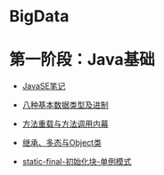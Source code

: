 # BigData
# 第一阶段：Java基础

* [JavaSE笔记](https://github.com/kocdaniel/BigData/tree/master/JavaSE/day01)
* [八种基本数据类型及进制](https://github.com/kocdaniel/BigData/tree/master/JavaSE/day02)
* [方法重载与方法调用内幕](https://github.com/kocdaniel/BigData/tree/master/JavaSE/day05)
* [继承、多态与Object类](https://github.com/kocdaniel/BigData/tree/master/JavaSE/day11-day12)

* [static-final-初始化块-单例模式]([https://github.com/kocdaniel/BigData/blob/master/JavaSE/day13/static-final-%E5%88%9D%E5%A7%8B%E5%8C%96%E5%9D%97-%E5%8D%95%E4%BE%8B%E6%A8%A1%E5%BC%8F.md](https://github.com/kocdaniel/BigData/blob/master/JavaSE/day13/static-final-初始化块-单例模式.md))
